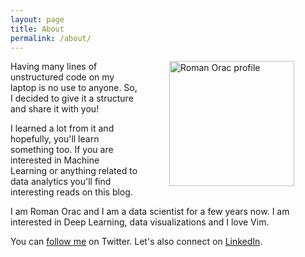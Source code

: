 ```yaml
---
layout: page
title: About
permalink: /about/
---
```


<img src="{{ site.url }}/assets/about_profile.jpg" 
     alt="Roman Orac profile" 
     style="width: 200px; margin: 0px 50px"
     align="right"/>

Having many lines of unstructured code on my laptop is no use to anyone.
So, I decided to give it a structure and share it with you!

I learned a lot from it and hopefully, you'll learn something too. If you are interested in Machine Learning or anything related to
data analytics you'll find interesting reads on this blog.

I am Roman Orac and I am a data scientist for a few years now.
I am interested in Deep Learning, data visualizations and I love Vim.

You can [follow me](https://twitter.com/romanorac) on Twitter. Let's also connect on [LinkedIn](https://www.linkedin.com/in/romanorac/).
